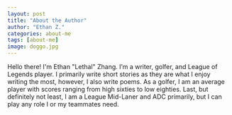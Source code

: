 ```yaml
---
layout: post
title: "About the Author"
author: "Ethan Z."
categories: about-me
tags: [about-me]
image: doggo.jpg
---
```


Hello there! I'm Ethan "Lethal" Zhang. I’m a writer, golfer, and League of Legends player. I primarily write short stories as they are what I enjoy writing the most, however, I also write poems. As a golfer, I am an average player with scores ranging from high sixties to low eighties. Last, but definitely not least, I am a League Mid-Laner and ADC primarily, but I can play any role I or my teammates need.
